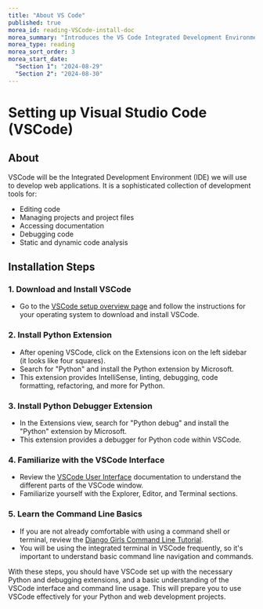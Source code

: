 ```yaml
---
title: "About VS Code"
published: true
morea_id: reading-VSCode-install-doc
morea_summary: "Introduces the VS Code Integrated Development Environment"
morea_type: reading
morea_sort_order: 3
morea_start_date: 
  "Section 1": "2024-08-29"
  "Section 2": "2024-08-30"
---
```

# Setting up Visual Studio Code (VSCode)

## About
VSCode will be the Integrated Development Environment (IDE) we will use to develop web applications. It is a sophisticated collection of development tools for:

- Editing code 
- Managing projects and project files
- Accessing documentation
- Debugging code 
- Static and dynamic code analysis

## Installation Steps

### 1. Download and Install VSCode
- Go to the [VSCode setup overview page](https://code.visualstudio.com/docs/setup/setup-overview) and follow the instructions for your operating system to download and install VSCode.

### 2. Install Python Extension
- After opening VSCode, click on the Extensions icon on the left sidebar (it looks like four squares).
- Search for "Python" and install the Python extension by Microsoft.
- This extension provides IntelliSense, linting, debugging, code formatting, refactoring, and more for Python.

### 3. Install Python Debugger Extension
- In the Extensions view, search for "Python debug" and install the "Python" extension by Microsoft.
- This extension provides a debugger for Python code within VSCode.

### 4. Familiarize with the VSCode Interface
- Review the [VSCode User Interface](https://code.visualstudio.com/docs/getstarted/userinterface) documentation to understand the different parts of the VSCode window.
- Familiarize yourself with the Explorer, Editor, and Terminal sections.

### 5. Learn the Command Line Basics
- If you are not already comfortable with using a command shell or terminal, review the [Django Girls Command Line Tutorial](https://tutorial.djangogirls.org/en/intro_to_command_line/).
- You will be using the integrated terminal in VSCode frequently, so it's important to understand basic command line navigation and commands.

With these steps, you should have VSCode set up with the necessary Python and debugging extensions, and a basic understanding of the VSCode interface and command line usage. This will prepare you to use VSCode effectively for your Python and web development projects.